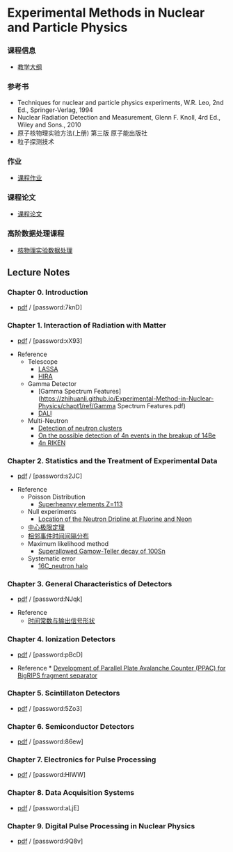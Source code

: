 # Experimental Methods in Nuclear and Particle Physics

### 课程信息
- [教学大纲](Syllabus.md)

### 参考书 

- Techniques for nuclear and particle physics experiments, W.R. Leo, 2nd Ed., Springer-Verlag, 1994
- Nuclear Radiation Detection and Measurement, Glenn F. Knoll, 4rd Ed., Wiley and Sons., 2010
- 原子核物理实验方法(上册) 第三版 原子能出版社
- 粒子探测技术

### 作业
- [课程作业](coursework.md)

### 课程论文
- [课程论文](report.md)   

 
### 高阶数据处理课程
 - [核物理实验数据处理](https://zhihuanli.github.io/Experimental-Data-Analysis-Course/)
 

## Lecture Notes

### Chapter 0. Introduction
- [pdf](https://disk.pku.edu.cn:443/link/B33C05E29FFC583D523F7190C4BA50CC) / [password:7knD]


### Chapter 1. Interaction of Radiation with Matter
- [pdf](https://disk.pku.edu.cn:443/link/32FB9A45842316DD22D30F6C533F920E) / [password:xX93]

 * Reference
   * Telescope
     * [LASSA](https://zhihuanli.github.io/Experimental-Method-in-Nuclear-Physics/chapt1/ref/LASSA_telescope.pdf)
     * [HIRA](https://zhihuanli.github.io/Experimental-Method-in-Nuclear-Physics/chapt1/ref/HIRA_telescope.pdf)
   * Gamma Detector
     * [Gamma Spectrum Features](https://zhihuanli.github.io/Experimental-Method-in-Nuclear-Physics/chapt1/ref/Gamma Spectrum Features.pdf)
     * [DALI](https://zhihuanli.github.io/Experimental-Method-in-Nuclear-Physics/chapt1/ref/DALI_array.pdf)
   * Multi-Neutron
     * [Detection of neutron clusters](https://zhihuanli.github.io/Experimental-Method-in-Nuclear-Physics/chapt1/ref/PhysRevC.65.044006_Detection_of_neutron_clusters.pdf)
     * [On the possible detection of 4n events in the breakup of 14Be](https://zhihuanli.github.io/Experimental-Method-in-Nuclear-Physics/chapt1/ref/On_the_possible_detection_of_4n_events_in_the_breakup_of_14Be.pdf)
     * [4n RIKEN](https://zhihuanli.github.io/Experimental-Method-in-Nuclear-Physics/chapt1/ref/PhysRevLett.116.052501.pdf)
    
### Chapter 2. Statistics and the Treatment of Experimental Data
- [pdf](https://disk.pku.edu.cn:443/link/9CE9122547B67F5E51578E46B6C9CD29) / [password:s2JC]
 * Reference
     * Poisson Distribution
       * [Superheanvy elements Z=113](https://zhihuanli.github.io/Experimental-Method-in-Nuclear-Physics/chapt2/ref/JPSJ103201.pdf)
     * Null experiments
       * [Location of the Neutron Dripline at Fluorine and Neon](https://zhihuanli.github.io/Experimental-Method-in-Nuclear-Physics/chapt2/ref/PhysRevLett.123.212501.pdf)
     * [中心极限定理](https://zhihuanli.github.io/Experimental-Method-in-Nuclear-Physics/chapt2/2.centerlimit.html)
     * [相邻事件时间间隔分布](https://zhihuanli.github.io/Experimental-Method-in-Nuclear-Physics/chapt2/2.distribution_of_time_intervals.html)
     * Maximum likelihood method
       * [Superallowed Gamow-Teller decay of 100Sn](https://zhihuanli.github.io/Experimental-Method-in-Nuclear-Physics/chapt2/ref/Nature_11116.pdf)
     * Systematic error
       * [16C_neutron halo](https://zhihuanli.github.io/Experimental-Method-in-Nuclear-Physics/chapt2/ref/NPA709.103.16C_halo.pdf) 

### Chapter 3. General Characteristics of Detectors

- [pdf](https://disk.pku.edu.cn:443/link/585E29552245E19DDDDD5E369CC6FCF5) / [password:NJqk]

 * Reference
     * [时间常数与输出信号形状](https://nbviewer.jupyter.org/github/pkuNucexp/experimental-methods/blob/master/chapt3/time%20constant%20RC.ipynb)
### Chapter 4. Ionization Detectors

- [pdf](https://disk.pku.edu.cn:443/link/C35B40D2E25786F2BE22505C4F60840E) / [password:pBcD]

 * Reference
       * [Development of Parallel Plate Avalanche Counter (PPAC) for BigRIPS fragment separator](https://zhihuanli.github.io/Experimental-Method-in-Nuclear-Physics/chapt4/ref/PPAC.pdf)

### Chapter 5. Scintillaton Detectors

- [pdf](https://disk.pku.edu.cn:443/link/A484F455EE8E17F7D906D910B3CBFEC9) / [password:5Zo3]

### Chapter 6. Semiconductor Detectors

- [pdf](https://disk.pku.edu.cn:443/link/D0A8E3DFAC2E432DBEBFF86FD89C3F69) / [password:86ew]

### Chapter 7. Electronics for Pulse Processing

- [pdf](https://disk.pku.edu.cn:443/link/CAFDA02B34D12A696DB42C0F0746EC89) / [password:HIWW]

### Chapter 8. Data Acquisition Systems

- [pdf](https://disk.pku.edu.cn:443/link/529CED0A7D4F627D261113B4FCE880AD) / [password:aLjE]

### Chapter 9. Digital Pulse Processing in Nuclear Physics

- [pdf](https://disk.pku.edu.cn:443/link/EC166216D912BF3E3A780439BA9CD4E6) / [password:9Q8v]
